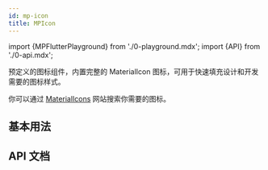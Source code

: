 ```yaml
---
id: mp-icon
title: MPIcon
---
```


import {MPFlutterPlayground} from './0-playground.mdx';
import {API} from './0-api.mdx';

预定义的图标组件，内置完整的 MaterialIcon 图标，可用于快速填充设计和开发需要的图标样式。

你可以通过 [MaterialIcons](https://fonts.google.com/icons?selected=Material+Icons+Outlined:assignment_returned) 网站搜索你需要的图标。

## 基本用法

<MPFlutterPlayground source="/zh/samples/icon.txt" height="500px" />

## API 文档

<API name="iconUrl" 
     type="String" 
     desc="填入 MaterialIcons.* 中的任一个值" 
     more="必填" />

<API name="size" 
     type="double" 
     desc="图标的大小" 
     more="非必填,默认值为 24" />

<API name="color" 
     type="Color" 
     desc="图标的颜色" 
     more="非必填,默认值为黑色" />

